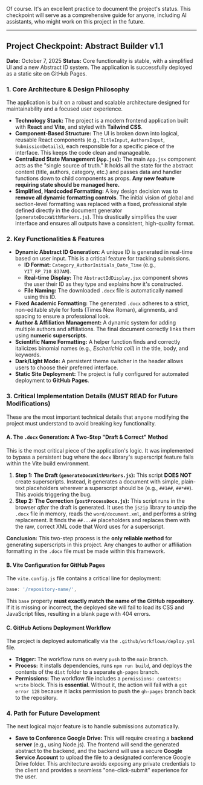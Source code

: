 Of course. It's an excellent practice to document the project's status. This checkpoint will serve as a comprehensive guide for anyone, including AI assistants, who might work on this project in the future.

---

## Project Checkpoint: Abstract Builder v1.1

**Date:** October 7, 2025
**Status:** Core functionality is stable, with a simplified UI and a new Abstract ID system. The application is successfully deployed as a static site on GitHub Pages.

### 1\. Core Architecture & Design Philosophy

The application is built on a robust and scalable architecture designed for maintainability and a focused user experience.

- **Technology Stack:** The project is a modern frontend application built with **React** and **Vite**, and styled with **Tailwind CSS**.
- **Component-Based Structure:** The UI is broken down into logical, reusable React components (e.g., `TitleInput`, `AuthorsInput`, `SubmissionDetails`), each responsible for a specific piece of the interface. This keeps the code clean and manageable.
- **Centralized State Management (`App.jsx`):** The main `App.jsx` component acts as the "single source of truth." It holds all the state for the abstract content (title, authors, category, etc.) and passes data and handler functions down to child components as props. **Any new feature requiring state should be managed here.**
- **Simplified, Hardcoded Formatting:** A key design decision was to **remove all dynamic formatting controls**. The initial vision of global and section-level formatting was replaced with a fixed, professional style defined directly in the document generator (`generateDocxWithMarkers.js`). This drastically simplifies the user interface and ensures all outputs have a consistent, high-quality format.

### 2\. Key Functionalities & Features

- **Dynamic Abstract ID Generation:** A unique ID is generated in real-time based on user input. This is a critical feature for tracking submissions.
  - **ID Format:** `Category_AuthorInitials_Date_Time` (e.g., `YIT_RP_710_837AM`).
  - **Real-time Display:** The `AbstractIdDisplay.jsx` component shows the user their ID as they type and explains how it's constructed.
  - **File Naming:** The downloaded `.docx` file is automatically named using this ID.
- **Fixed Academic Formatting:** The generated `.docx` adheres to a strict, non-editable style for fonts (Times New Roman), alignments, and spacing to ensure a professional look.
- **Author & Affiliation Management:** A dynamic system for adding multiple authors and affiliations. The final document correctly links them using **numeric superscripts**.
- **Scientific Name Formatting:** A helper function finds and correctly italicizes binomial names (e.g., _Escherichia coli_) in the title, body, and keywords.
- **Dark/Light Mode:** A persistent theme switcher in the header allows users to choose their preferred interface.
- **Static Site Deployment:** The project is fully configured for automated deployment to **GitHub Pages**.

### 3\. Critical Implementation Details (MUST READ for Future Modifications)

These are the most important technical details that anyone modifying the project must understand to avoid breaking key functionality.

#### **A. The `.docx` Generation: A Two-Step "Draft & Correct" Method**

This is the most critical piece of the application's logic. It was implemented to bypass a persistent bug where the `docx` library's superscript feature fails within the Vite build environment.

1.  **Step 1: The Draft (`generateDocxWithMarkers.js`):** This script **DOES NOT** create superscripts. Instead, it generates a document with simple, plain-text placeholders wherever a superscript should be (e.g., `##1##`, `##*##`). This avoids triggering the bug.
2.  **Step 2: The Correction (`postProcessDocx.js`):** This script runs in the browser _after_ the draft is generated. It uses the `jszip` library to unzip the `.docx` file in memory, reads the `word/document.xml`, and performs a string replacement. It finds the `##...##` placeholders and replaces them with the raw, correct XML code that Word uses for a superscript.

**Conclusion:** This two-step process is the **only reliable method** for generating superscripts in this project. Any changes to author or affiliation formatting in the `.docx` file must be made within this framework.

#### **B. Vite Configuration for GitHub Pages**

The `vite.config.js` file contains a critical line for deployment:

```javascript
base: '/repository-name/',
```

This `base` property **must exactly match the name of the GitHub repository**. If it is missing or incorrect, the deployed site will fail to load its CSS and JavaScript files, resulting in a blank page with 404 errors.

#### **C. GitHub Actions Deployment Workflow**

The project is deployed automatically via the `.github/workflows/deploy.yml` file.

- **Trigger:** The workflow runs on every `push` to the `main` branch.
- **Process:** It installs dependencies, runs `npm run build`, and deploys the contents of the `dist` folder to a separate `gh-pages` branch.
- **Permissions:** The workflow file includes a `permissions: contents: write` block. This is **essential**. Without it, the action will fail with a `git error 128` because it lacks permission to push the `gh-pages` branch back to the repository.

### 4\. Path for Future Development

The next logical major feature is to handle submissions automatically.

- **Save to Conference Google Drive:** This will require creating a **backend server** (e.g., using Node.js). The frontend will send the generated abstract to the backend, and the backend will use a secure **Google Service Account** to upload the file to a designated conference Google Drive folder. This architecture avoids exposing any private credentials to the client and provides a seamless "one-click-submit" experience for the user.
